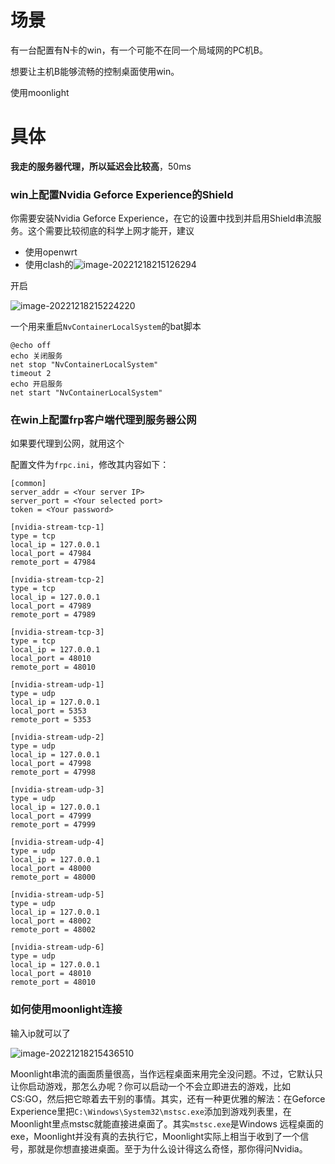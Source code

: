 # 场景

有一台配置有N卡的win，有一个可能不在同一个局域网的PC机B。

想要让主机B能够流畅的控制桌面使用win。

使用moonlight



# 具体

**我走的服务器代理，所以延迟会比较高**，50ms

### win上配置Nvidia Geforce Experience的Shield

你需要安装Nvidia Geforce Experience，在它的设置中找到并启用Shield串流服务。这个需要比较彻底的科学上网才能开，建议

- 使用openwrt
- 使用clash的![image-20221218215126294](https://raw.githubusercontent.com/2892211452/MDimg/master/image/73e9ab486fd11539c76112ad3b7a06ee/71c4e16c76dc63cec19feefff7a71af5.png)



开启

![image-20221218215224220](https://raw.githubusercontent.com/2892211452/MDimg/master/image/73e9ab486fd11539c76112ad3b7a06ee/4bd9e731a11798c1480b4119a1ec0b5d.png)



一个用来重启`NvContainerLocalSystem`的bat脚本

```
@echo off
echo 关闭服务
net stop "NvContainerLocalSystem"
timeout 2
echo 开启服务
net start "NvContainerLocalSystem"
```





### 在win上配置frp客户端代理到服务器公网

如果要代理到公网，就用这个

配置文件为`frpc.ini`，修改其内容如下：

```
[common]
server_addr = <Your server IP>
server_port = <Your selected port>
token = <Your password>

[nvidia-stream-tcp-1]
type = tcp
local_ip = 127.0.0.1
local_port = 47984
remote_port = 47984

[nvidia-stream-tcp-2]
type = tcp
local_ip = 127.0.0.1
local_port = 47989
remote_port = 47989

[nvidia-stream-tcp-3]
type = tcp
local_ip = 127.0.0.1
local_port = 48010
remote_port = 48010

[nvidia-stream-udp-1]
type = udp
local_ip = 127.0.0.1
local_port = 5353
remote_port = 5353

[nvidia-stream-udp-2]
type = udp
local_ip = 127.0.0.1
local_port = 47998
remote_port = 47998

[nvidia-stream-udp-3]
type = udp
local_ip = 127.0.0.1
local_port = 47999
remote_port = 47999

[nvidia-stream-udp-4]
type = udp
local_ip = 127.0.0.1
local_port = 48000
remote_port = 48000

[nvidia-stream-udp-5]
type = udp
local_ip = 127.0.0.1
local_port = 48002
remote_port = 48002

[nvidia-stream-udp-6]
type = udp
local_ip = 127.0.0.1
local_port = 48010
remote_port = 48010
```





### 如何使用moonlight连接



输入ip就可以了

![image-20221218215436510](https://raw.githubusercontent.com/2892211452/MDimg/master/image/73e9ab486fd11539c76112ad3b7a06ee/468699ab353a98c772a03dd2fa79f380.png)



Moonlight串流的画面质量很高，当作远程桌面来用完全没问题。不过，它默认只让你启动游戏，那怎么办呢？你可以启动一个不会立即进去的游戏，比如CS:GO，然后把它晾着去干别的事情。其实，还有一种更优雅的解法：在Geforce Experience里把`C:\Windows\System32\mstsc.exe`添加到游戏列表里，在Moonlight里点mstsc就能直接进桌面了。其实`mstsc.exe`是Windows 远程桌面的exe，Moonlight并没有真的去执行它，Moonlight实际上相当于收到了一个信号，那就是你想直接进桌面。至于为什么设计得这么奇怪，那你得问Nvidia。